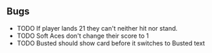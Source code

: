 ## Bugs

- TODO If player lands 21 they can't neither hit nor stand.
- TODO Soft Aces don't change their score to 1
- TODO Busted should show card before it switches to Busted text
